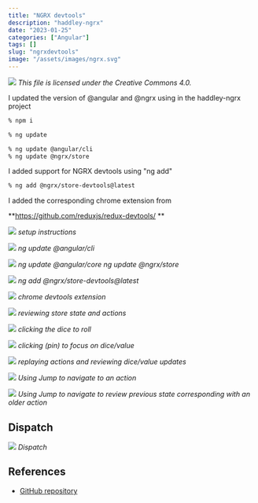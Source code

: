 ```yaml
---
title: "NGRX devtools"
description: "haddley-ngrx"
date: "2023-01-25"
categories: ["Angular"]
tags: []
slug: "ngrxdevtools"
image: "/assets/images/ngrx.svg"
---
```


![](/assets/images/ngrxdevtools/ngrx.svg)
*This file is licensed under the Creative Commons 4.0.*


I updated the version of @angular and @ngrx using in the haddley-ngrx project

```bash
% npm i

% ng update

% ng update @angular/cli
% ng update @ngrx/store

```

I added support for NGRX devtools using "ng add"

```bash
% ng add @ngrx/store-devtools@latest
```

I added the corresponding chrome extension from

**https://github.com/reduxjs/redux-devtools/
**

![](/assets/images/ngrxdevtools/screen-shot-2023-01-25-at-1.02.21-pm-1380x1013.png)
*setup instructions*

![](/assets/images/ngrxdevtools/screen-shot-2023-01-25-at-1.50.27-pm-1822x1047.png)
*ng update @angular/cli*

![](/assets/images/ngrxdevtools/screen-shot-2023-01-25-at-1.52.17-pm-1822x1056.png)
*ng update @angular/core ng update @ngrx/store*

![](/assets/images/ngrxdevtools/screen-shot-2023-01-25-at-1.53.07-pm-1822x308.png)
*ng add @ngrx/store-devtools@latest*

![](/assets/images/ngrxdevtools/screen-shot-2023-01-25-at-1.58.00-pm-1822x1078.png)
*chrome devtools extension*

![](/assets/images/ngrxdevtools/screen-shot-2023-01-25-at-2.01.37-pm-1822x858.png)
*reviewing store state and actions*

![](/assets/images/ngrxdevtools/screen-shot-2023-01-25-at-2.01.56-pm-1822x788.png)
*clicking the dice to roll*

![](/assets/images/ngrxdevtools/screen-shot-2023-01-25-at-2.03.03-pm-1822x855.png)
*clicking (pin) to focus on dice/value*

![](/assets/images/ngrxdevtools/screen-shot-2023-01-25-at-2.03.33-pm-1822x847.png)
*replaying actions and reviewing dice/value updates*

![](/assets/images/ngrxdevtools/screen-shot-2023-01-25-at-2.03.52-pm-1822x787.png)
*Using Jump to navigate to an action*

![](/assets/images/ngrxdevtools/screen-shot-2023-01-25-at-2.04.27-pm-1822x792.png)
*Using Jump to navigate to review previous state corresponding with an older action*


## Dispatch

![](/assets/images/ngrxdevtools/screen-shot-2023-02-05-at-9.56.59-am-1836x1040.png)
*Dispatch*
## References

- [GitHub repository](https://github.com/Haddley/haddley-ngrx)